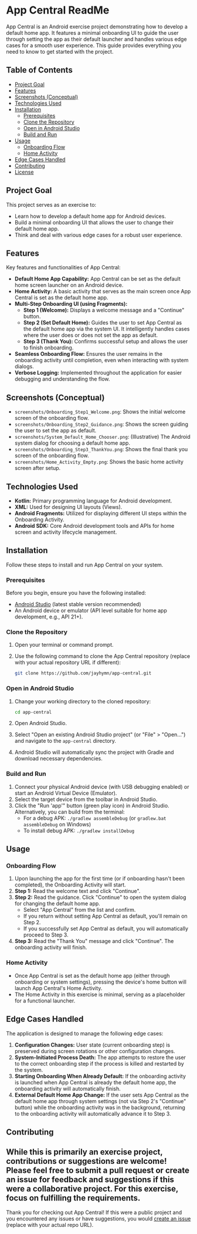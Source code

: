 # App Central ReadMe

App Central is an Android exercise project demonstrating how to develop a default home app. It features a minimal onboarding UI to guide the user through setting the app as their default launcher and handles various edge cases for a smooth user experience. This guide provides everything you need to know to get started with the project.

## Table of Contents

- [Project Goal](#project-goal)
- [Features](#features)
- [Screenshots (Conceptual)](#screenshots-conceptual)
- [Technologies Used](#technologies-used)
- [Installation](#installation)
  - [Prerequisites](#prerequisites)
  - [Clone the Repository](#clone-the-repository)
  - [Open in Android Studio](#open-in-android-studio)
  - [Build and Run](#build-and-run)
- [Usage](#usage)
  - [Onboarding Flow](#onboarding-flow)
  - [Home Activity](#home-activity)
- [Edge Cases Handled](#edge-cases-handled)
- [Contributing](#contributing)
- [License](#license)

## Project Goal

This project serves as an exercise to:

-   Learn how to develop a default home app for Android devices.
-   Build a minimal onboarding UI that allows the user to change their default home app.
-   Think and deal with various edge cases for a robust user experience.

## Features

Key features and functionalities of App Central:

-   **Default Home App Capability:** App Central can be set as the default home screen launcher on an Android device.
-   **Home Activity:** A basic activity that serves as the main screen once App Central is set as the default home app.
-   **Multi-Step Onboarding UI (using Fragments):**
    -   **Step 1 (Welcome):** Displays a welcome message and a "Continue" button.
    -   **Step 2 (Set Default Home):** Guides the user to set App Central as the default home app via the system UI. It intelligently handles cases where the user does or does not set the app as default.
    -   **Step 3 (Thank You):** Confirms successful setup and allows the user to finish onboarding.
-   **Seamless Onboarding Flow:** Ensures the user remains in the onboarding activity until completion, even when interacting with system dialogs.
-   **Verbose Logging:** Implemented throughout the application for easier debugging and understanding the flow.

## Screenshots (Conceptual)

-   `screenshots/Onboarding_Step1_Welcome.png`: Shows the initial welcome screen of the onboarding flow.
-   `screenshots/Onboarding_Step2_Guidance.png`: Shows the screen guiding the user to set the app as default.
-   `screenshots/System_Default_Home_Chooser.png`: (Illustrative) The Android system dialog for choosing a default home app.
-   `screenshots/Onboarding_Step3_ThankYou.png`: Shows the final thank you screen of the onboarding flow.
-   `screenshots/Home_Activity_Empty.png`: Shows the basic home activity screen after setup.

## Technologies Used

-   **Kotlin:** Primary programming language for Android development.
-   **XML:** Used for designing UI layouts (Views).
-   **Android Fragments:** Utilized for displaying different UI steps within the Onboarding Activity.
-   **Android SDK:** Core Android development tools and APIs for home screen and activity lifecycle management.

## Installation

Follow these steps to install and run App Central on your system.

### Prerequisites

Before you begin, ensure you have the following installed:

-   <a href="https://developer.android.com/studio" target="_blank">Android Studio</a> (latest stable version recommended)
-   An Android device or emulator (API level suitable for home app development, e.g., API 21+).

### Clone the Repository

1.  Open your terminal or command prompt.
2.  Use the following command to clone the App Central repository (replace with your actual repository URL if different):

    ```bash
    git clone https://github.com/jayhymn/app-central.git
    ```

### Open in Android Studio

1.  Change your working directory to the cloned repository:

    ```bash
    cd app-central
    ```

2.  Open Android Studio.
3.  Select "Open an existing Android Studio project" (or "File" > "Open...") and navigate to the `app-central` directory.
4.  Android Studio will automatically sync the project with Gradle and download necessary dependencies.

### Build and Run

1.  Connect your physical Android device (with USB debugging enabled) or start an Android Virtual Device (Emulator).
2.  Select the target device from the toolbar in Android Studio.
3.  Click the "Run 'app'" button (green play icon) in Android Studio.
    Alternatively, you can build from the terminal:
    -   For a debug APK: `./gradlew assembleDebug` (or `gradlew.bat assembleDebug` on Windows)
    -   To install debug APK: `./gradlew installDebug`

## Usage

### Onboarding Flow

1.  Upon launching the app for the first time (or if onboarding hasn't been completed), the Onboarding Activity will start.
2.  **Step 1:** Read the welcome text and click "Continue".
3.  **Step 2:** Read the guidance. Click "Continue" to open the system dialog for changing the default home app.
    -   Select "App Central" from the list and confirm.
    -   If you return without setting App Central as default, you'll remain on Step 2.
    -   If you successfully set App Central as default, you will automatically proceed to Step 3.
4.  **Step 3:** Read the "Thank You" message and click "Continue". The onboarding activity will finish.

### Home Activity

-   Once App Central is set as the default home app (either through onboarding or system settings), pressing the device's home button will launch App Central's Home Activity.
-   The Home Activity in this exercise is minimal, serving as a placeholder for a functional launcher.

## Edge Cases Handled

The application is designed to manage the following edge cases:

1.  **Configuration Changes:** User state (current onboarding step) is preserved during screen rotations or other configuration changes.
2.  **System-Initiated Process Death:** The app attempts to restore the user to the correct onboarding step if the process is killed and restarted by the system.
3.  **Starting Onboarding When Already Default:** If the onboarding activity is launched when App Central is already the default home app, the onboarding activity will automatically finish.
4.  **External Default Home App Change:** If the user sets App Central as the default home app through system settings (not via Step 2's "Continue" button) while the onboarding activity was in the background, returning to the onboarding activity will automatically advance it to Step 3.

## Contributing

While this is primarily an exercise project, contributions or suggestions are welcome! Please feel free to submit a pull request or create an issue for feedback and suggestions if this were a collaborative project. For this exercise, focus on fulfilling the requirements.
---

Thank you for checking out App Central! If this were a public project and you encountered any issues or have suggestions, you would [create an issue](https://github.com/jayhymn/app-central/issues) (replace with your actual repo URL).
